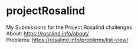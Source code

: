 # projectRosalind
My Submissions for the Project Rosalind challenges<br />
About: https://rosalind.info/about/ <br />
Problems: https://rosalind.info/problems/list-view/ <br />

